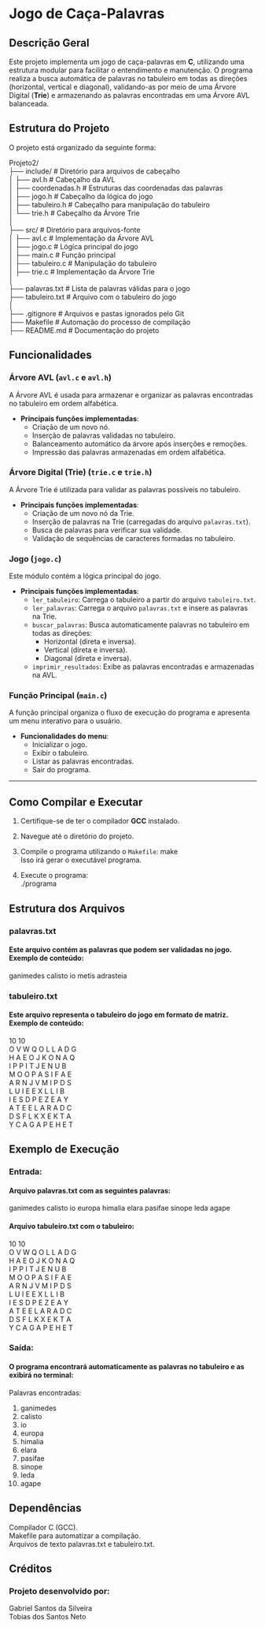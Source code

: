 # Jogo de Caça-Palavras

## Descrição Geral

Este projeto implementa um jogo de caça-palavras em **C**, utilizando uma estrutura modular para facilitar o entendimento e manutenção. O programa realiza a busca automática de palavras no tabuleiro em todas as direções (horizontal, vertical e diagonal), validando-as por meio de uma Árvore Digital (**Trie**) e armazenando as palavras encontradas em uma Árvore AVL balanceada.

## Estrutura do Projeto

O projeto está organizado da seguinte forma:

Projeto2/  
├── include/              # Diretório para arquivos de cabeçalho  
│   ├── avl.h             # Cabeçalho da AVL  
│   ├── coordenadas.h     # Estruturas das coordenadas das palavras  
│   ├── jogo.h            # Cabeçalho da lógica do jogo  
│   ├── tabuleiro.h       # Cabeçalho para manipulação do tabuleiro  
│   └── trie.h            # Cabeçalho da Árvore Trie  
│  
├── src/                  # Diretório para arquivos-fonte  
│   ├── avl.c             # Implementação da Árvore AVL  
│   ├── jogo.c            # Lógica principal do jogo  
│   ├── main.c            # Função principal  
│   ├── tabuleiro.c       # Manipulação do tabuleiro  
│   ├── trie.c            # Implementação da Árvore Trie  
│   
├── palavras.txt          # Lista de palavras válidas para o jogo  
├── tabuleiro.txt         # Arquivo com o tabuleiro do jogo  
│  
├── .gitignore            # Arquivos e pastas ignorados pelo Git  
├── Makefile              # Automação do processo de compilação  
├── README.md             # Documentação do projeto  

## Funcionalidades

### Árvore AVL (`avl.c` e `avl.h`)

A Árvore AVL é usada para armazenar e organizar as palavras encontradas no tabuleiro em ordem alfabética.

- **Principais funções implementadas**:
  - Criação de um novo nó.
  - Inserção de palavras validadas no tabuleiro.
  - Balanceamento automático da árvore após inserções e remoções.
  - Impressão das palavras armazenadas em ordem alfabética.


### Árvore Digital (Trie) (`trie.c` e `trie.h`)

A Árvore Trie é utilizada para validar as palavras possíveis no tabuleiro.

- **Principais funções implementadas**:
  - Criação de um novo nó da Trie.
  - Inserção de palavras na Trie (carregadas do arquivo `palavras.txt`).
  - Busca de palavras para verificar sua validade.
  - Validação de sequências de caracteres formadas no tabuleiro.


### Jogo (`jogo.c`)

Este módulo contém a lógica principal do jogo.

- **Principais funções implementadas**:
  - `ler_tabuleiro`: Carrega o tabuleiro a partir do arquivo `tabuleiro.txt`.
  - `ler_palavras`: Carrega o arquivo `palavras.txt` e insere as palavras na Trie.
  - `buscar_palavras`: Busca automaticamente palavras no tabuleiro em todas as direções:
    - Horizontal (direta e inversa).
    - Vertical (direta e inversa).
    - Diagonal (direta e inversa).
  - `imprimir_resultados`: Exibe as palavras encontradas e armazenadas na AVL.


### Função Principal (`main.c`)

A função principal organiza o fluxo de execução do programa e apresenta um menu interativo para o usuário.

- **Funcionalidades do menu**:
  - Inicializar o jogo.
  - Exibir o tabuleiro.
  - Listar as palavras encontradas.
  - Sair do programa.

---

## Como Compilar e Executar

1. Certifique-se de ter o compilador **GCC** instalado.
2. Navegue até o diretório do projeto.
3. Compile o programa utilizando o `Makefile`: 
    make  
Isso irá gerar o executável programa.

4. Execute o programa:  
    ./programa


## Estrutura dos Arquivos
### palavras.txt
#### Este arquivo contém as palavras que podem ser validadas no jogo. Exemplo de conteúdo:

ganimedes
calisto
io
metis
adrasteia


### tabuleiro.txt
#### Este arquivo representa o tabuleiro do jogo em formato de matriz. Exemplo de conteúdo:

10 10  
O V W Q O L L A D G  
H A E O J K O N A Q  
I P P I T J E N U B  
M O O P A S I F A E  
A R N J V M I P D S  
L U I E E X L L I B  
I E S D P E Z E A Y  
A T E E L A R A D C  
D S F L K X E K T A  
Y C A G A P E H E T  


## Exemplo de Execução
### Entrada:
#### Arquivo palavras.txt com as seguintes palavras:

ganimedes
calisto
io
europa
himalia
elara
pasifae
sinope
leda
agape

#### Arquivo tabuleiro.txt com o tabuleiro:

10 10  
O V W Q O L L A D G  
H A E O J K O N A Q  
I P P I T J E N U B  
M O O P A S I F A E  
A R N J V M I P D S  
L U I E E X L L I B  
I E S D P E Z E A Y  
A T E E L A R A D C  
D S F L K X E K T A  
Y C A G A P E H E T  


### Saída:
#### O programa encontrará automaticamente as palavras no tabuleiro e as exibirá no terminal:

Palavras encontradas:
1. ganimedes
2. calisto
3. io
4. europa
5. himalia
6. elara
7. pasifae
8. sinope
9. leda
10. agape


## Dependências
Compilador C (GCC).  
Makefile para automatizar a compilação.  
Arquivos de texto palavras.txt e tabuleiro.txt.  


## Créditos
### Projeto desenvolvido por:

Gabriel Santos da Silveira  
Tobias dos Santos Neto